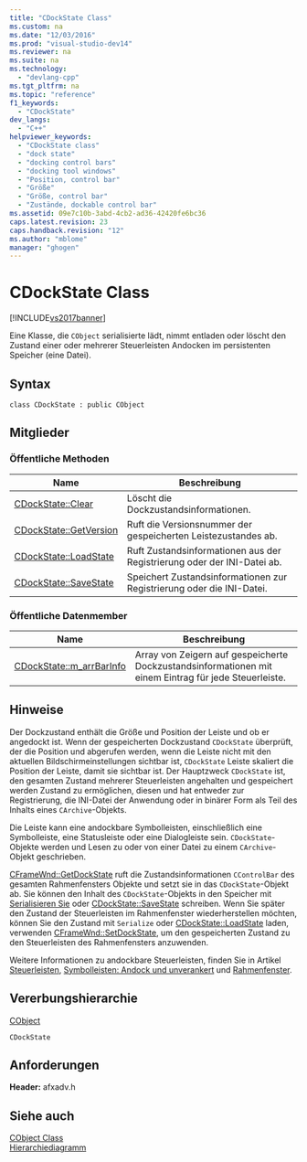 ```yaml
---
title: "CDockState Class"
ms.custom: na
ms.date: "12/03/2016"
ms.prod: "visual-studio-dev14"
ms.reviewer: na
ms.suite: na
ms.technology: 
  - "devlang-cpp"
ms.tgt_pltfrm: na
ms.topic: "reference"
f1_keywords: 
  - "CDockState"
dev_langs: 
  - "C++"
helpviewer_keywords: 
  - "CDockState class"
  - "dock state"
  - "docking control bars"
  - "docking tool windows"
  - "Position, control bar"
  - "Größe"
  - "Größe, control bar"
  - "Zustände, dockable control bar"
ms.assetid: 09e7c10b-3abd-4cb2-ad36-42420fe6bc36
caps.latest.revision: 23
caps.handback.revision: "12"
ms.author: "mblome"
manager: "ghogen"
---
```

# CDockState Class
[!INCLUDE[vs2017banner](../../assembler/inline/includes/vs2017banner.md)]

Eine Klasse, die `CObject` serialisierte lädt, nimmt entladen oder löscht den Zustand einer oder mehrerer Steuerleisten Andocken im persistenten Speicher \(eine Datei\).  
  
## Syntax  
  
```  
class CDockState : public CObject  
```  
  
## Mitglieder  
  
### Öffentliche Methoden  
  
|Name|Beschreibung|  
|----------|------------------|  
|[CDockState::Clear](../Topic/CDockState::Clear.md)|Löscht die Dockzustandsinformationen.|  
|[CDockState::GetVersion](../Topic/CDockState::GetVersion.md)|Ruft die Versionsnummer der gespeicherten Leistezustandes ab.|  
|[CDockState::LoadState](../Topic/CDockState::LoadState.md)|Ruft Zustandsinformationen aus der Registrierung oder der INI\-Datei ab.|  
|[CDockState::SaveState](../Topic/CDockState::SaveState.md)|Speichert Zustandsinformationen zur Registrierung oder die INI\-Datei.|  
  
### Öffentliche Datenmember  
  
|Name|Beschreibung|  
|----------|------------------|  
|[CDockState::m\_arrBarInfo](../Topic/CDockState::m_arrBarInfo.md)|Array von Zeigern auf gespeicherte Dockzustandsinformationen mit einem Eintrag für jede Steuerleiste.|  
  
## Hinweise  
 Der Dockzustand enthält die Größe und Position der Leiste und ob er angedockt ist.  Wenn der gespeicherten Dockzustand `CDockState` überprüft, der die Position und abgerufen werden, wenn die Leiste nicht mit den aktuellen Bildschirmeinstellungen sichtbar ist, `CDockState` Leiste skaliert die Position der Leiste, damit sie sichtbar ist.  Der Hauptzweck `CDockState` ist, den gesamten Zustand mehrerer Steuerleisten angehalten und gespeichert werden Zustand zu ermöglichen, diesen und hat entweder zur Registrierung, die INI\-Datei der Anwendung oder in binärer Form als Teil des Inhalts eines `CArchive`\-Objekts.  
  
 Die Leiste kann eine andockbare Symbolleisten, einschließlich eine Symbolleiste, eine Statusleiste oder eine Dialogleiste sein.  `CDockState`\-Objekte werden und Lesen zu oder von einer Datei zu einem `CArchive`\-Objekt geschrieben.  
  
 [CFrameWnd::GetDockState](../Topic/CFrameWnd::GetDockState.md) ruft die Zustandsinformationen `CControlBar` des gesamten Rahmenfensters Objekte und setzt sie in das `CDockState`\-Objekt ab.  Sie können den Inhalt des `CDockState`\-Objekts in den Speicher mit [Serialisieren Sie](../Topic/CObject::Serialize.md) oder [CDockState::SaveState](../Topic/CDockState::SaveState.md) schreiben.  Wenn Sie später den Zustand der Steuerleisten im Rahmenfenster wiederherstellen möchten, können Sie den Zustand mit `Serialize` oder [CDockState::LoadState](../Topic/CDockState::LoadState.md) laden, verwenden [CFrameWnd::SetDockState](../Topic/CFrameWnd::SetDockState.md), um den gespeicherten Zustand zu den Steuerleisten des Rahmenfensters anzuwenden.  
  
 Weitere Informationen zu andockbare Steuerleisten, finden Sie in Artikel [Steuerleisten](../../mfc/control-bars.md), [Symbolleisten: Andock und unverankert](../../mfc/docking-and-floating-toolbars.md) und [Rahmenfenster](../../mfc/frame-windows.md).  
  
## Vererbungshierarchie  
 [CObject](../../mfc/reference/cobject-class.md)  
  
 `CDockState`  
  
## Anforderungen  
 **Header:** afxadv.h  
  
## Siehe auch  
 [CObject Class](../../mfc/reference/cobject-class.md)   
 [Hierarchiediagramm](../../mfc/hierarchy-chart.md)